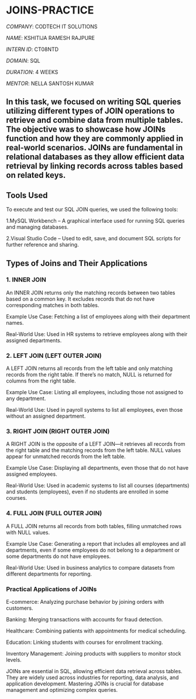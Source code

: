 # JOINS-PRACTICE

*COMPANY*: CODTECH IT SOLUTIONS

*NAME*: KSHITIJA RAMESH RAJPURE

*INTERN ID*: CT08NTD

*DOMAIN*: SQL

*DURATION*: 4 WEEKS

*MENTOR*: NELLA SANTOSH KUMAR
## In this task, we focused on writing SQL queries utilizing different types of JOIN operations to retrieve and combine data from multiple tables. The objective was to showcase how JOINs function and how they are commonly applied in real-world scenarios. JOINs are fundamental in relational databases as they allow efficient data retrieval by linking records across tables based on related keys.

## Tools Used
To execute and test our SQL JOIN queries, we used the following tools:

1.MySQL Workbench – A graphical interface used for running SQL queries and managing databases.

2.Visual Studio Code – Used to edit, save, and document SQL scripts for further reference and sharing.

## Types of Joins and Their Applications

### 1. INNER JOIN

An INNER JOIN returns only the matching records between two tables based on a common key. It excludes records that do not have corresponding matches in both tables.

Example Use Case: Fetching a list of employees along with their department names.

Real-World Use:
Used in HR systems to retrieve employees along with their assigned departments.

### 2. LEFT JOIN (LEFT OUTER JOIN)
A LEFT JOIN returns all records from the left table and only matching records from the right table. If there’s no match, NULL is returned for columns from the right table.

Example Use Case: Listing all employees, including those not assigned to any department.

Real-World Use:
Used in payroll systems to list all employees, even those without an assigned department.

### 3. RIGHT JOIN (RIGHT OUTER JOIN)
A RIGHT JOIN is the opposite of a LEFT JOIN—it retrieves all records from the right table and the matching records from the left table. NULL values appear for unmatched records from the left table.

Example Use Case: Displaying all departments, even those that do not have assigned employees.

Real-World Use:
Used in academic systems to list all courses (departments) and students (employees), even if no students are enrolled in some courses.

### 4. FULL JOIN (FULL OUTER JOIN)
A FULL JOIN returns all records from both tables, filling unmatched rows with NULL values.

Example Use Case: Generating a report that includes all employees and all departments, even if some employees do not belong to a department or some departments do not have employees.

Real-World Use:
Used in business analytics to compare datasets from different departments for reporting.

### Practical Applications of JOINs

E-commerce: Analyzing purchase behavior by joining orders with customers.

Banking: Merging transactions with accounts for fraud detection.

Healthcare: Combining patients with appointments for medical scheduling.

Education: Linking students with courses for enrollment tracking.

Inventory Management: Joining products with suppliers to monitor stock levels.

JOINs are essential in SQL, allowing efficient data retrieval across tables. They are widely used across industries for reporting, data analysis, and application development. Mastering JOINs is crucial for database management and optimizing complex queries.
